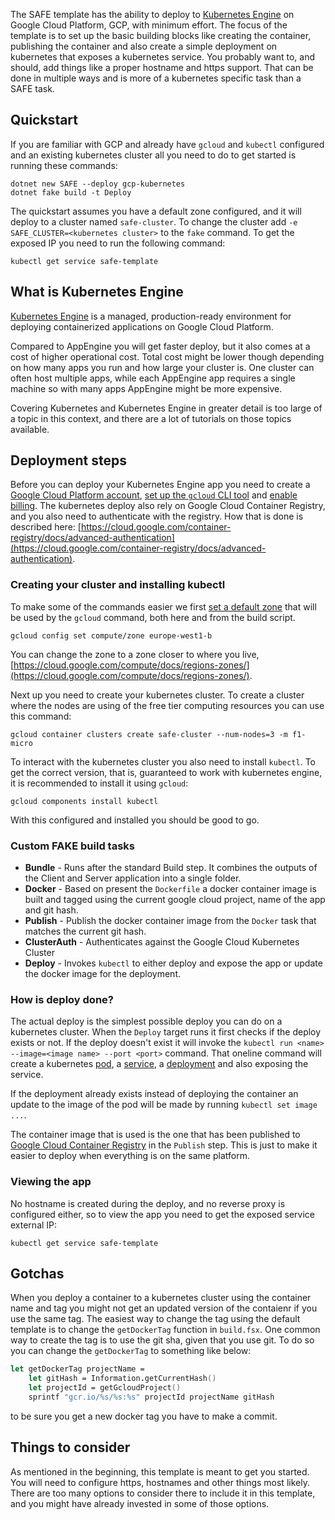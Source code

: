 The SAFE template has the ability to deploy to [Kubernetes Engine](https://cloud.google.com/kubernetes-engine/) on Google Cloud Platform, GCP, with minimum effort. The focus of the template is to set up the basic building blocks like creating the container, publishing the container and also create a simple deployment on kubernetes that exposes a kubernetes service. You probably want to, and should, add things like a proper hostname and https support. That can be done in multiple ways and is more of a kubernetes specific task than a SAFE task.

## Quickstart

If you are familiar with GCP and already have `gcloud` and `kubectl` configured and an existing kubernetes cluster all you need to do to get started is running these commands:

```
dotnet new SAFE --deploy gcp-kubernetes
dotnet fake build -t Deploy
```

The quickstart assumes you have a default zone configured, and it will deploy to a cluster named `safe-cluster`. To change the cluster add `-e SAFE_CLUSTER=<kubernetes cluster>` to the `fake` command. To get the exposed IP you need to run the following command:

```
kubectl get service safe-template
```

## What is Kubernetes Engine

[Kubernetes Engine](https://cloud.google.com/kubernetes-engine/) is a managed, production-ready environment for deploying containerized applications on Google Cloud Platform.

Compared to AppEngine you will get faster deploy, but it also comes at a cost of higher operational cost. Total cost might be lower though depending on how many apps you run and how large your cluster is. One cluster can often host multiple apps, while each AppEngine app requires a single machine so with many apps AppEngine might be more expensive.

Covering Kubernetes and Kubernetes Engine in greater detail is too large of a topic in this context, and there are a lot of tutorials on those topics available.

## Deployment steps

Before you can deploy your Kubernetes Engine app you need to create a [Google Cloud Platform account](template-google-cloud.md#creating-an-account), [set up the `gcloud` CLI tool](template-google-cloud.md#setup-gcloud-cli-tool) and [enable billing](template-google-cloud.md#enable-billing). The kubernetes deploy also rely on Google Cloud Container Registry, and you also need to authenticate with the registry. How that is done is described here: [https://cloud.google.com/container-registry/docs/advanced-authentication](https://cloud.google.com/container-registry/docs/advanced-authentication).

### Creating your cluster and installing kubectl

To make some of the commands easier we first [set a default zone](https://cloud.google.com/compute/docs/gcloud-compute/#set_default_zone_and_region_in_your_local_client) that will be used by the `gcloud` command, both here and from the build script.

```
gcloud config set compute/zone europe-west1-b 
```

You can change the zone to a zone closer to where you live, [https://cloud.google.com/compute/docs/regions-zones/](https://cloud.google.com/compute/docs/regions-zones/).

Next up you need to create your kubernetes cluster. To create a cluster where the nodes are using of the free tier computing resources you can use this command:

```
gcloud container clusters create safe-cluster --num-nodes=3 -m f1-micro
```

To interact with the kubernetes cluster you also need to install `kubectl`. To get the correct version, that is, guaranteed to work with kubernetes engine, it is recommended to install it using `gcloud`: 

```
gcloud components install kubectl
```

With this configured and installed you should be good to go.

### Custom FAKE build tasks

* **Bundle** - Runs after the standard Build step. It combines the outputs of the Client and Server application into a single folder.
* **Docker** - Based on present the `Dockerfile` a docker container image is built and tagged using the current google cloud project, name of the app and git hash.
* **Publish** - Publish the docker container image from the `Docker` task that matches the current git hash.
* **ClusterAuth** - Authenticates against the Google Cloud Kubernetes Cluster
* **Deploy** - Invokes `kubectl` to either deploy and expose the app or update the docker image for the deployment.

### How is deploy done?

The actual deploy is the simplest possible deploy you can do on a kubernetes cluster. When the `Deploy` target runs it first checks if the deploy exists or not. If the deploy doesn't exist it will invoke the `kubectl run <name> --image=<image name> --port <port>` command. That oneline command will create a kubernetes [pod](https://kubernetes.io/docs/concepts/workloads/pods/pod/), a [service](https://kubernetes.io/docs/concepts/services-networking/service/), a [deployment](https://kubernetes.io/docs/concepts/workloads/controllers/deployment/) and also exposing the service.

If the deployment already exists instead of deploying the container an update to the image of the pod will be made by running `kubectl set image ...`. 

The container image that is used is the one that has been published to [Google Cloud Container Registry](https://cloud.google.com/container-registry/) in the `Publish` step. This is just to make it easier to deploy when everything is on the same platform.

### Viewing the app

No hostname is created during the deploy, and no reverse proxy is configured either, so to view the app you need to get the exposed service external IP:

```
kubectl get service safe-template
```

## Gotchas

When you deploy a container to a kubernetes cluster using the container name and tag you might not get an updated version of the contaienr if you use the same tag. The easiest way to change the tag using the default template is to change the `getDockerTag` function in `build.fsx`. One common way to create the tag is to use the git sha, given that you use git. To do so you can change the `getDockerTag` to something like below:

```fsharp
let getDockerTag projectName =
    let gitHash = Information.getCurrentHash()
    let projectId = getGcloudProject()
    sprintf "gcr.io/%s/%s:%s" projectId projectName gitHash
```

to be sure you get a new docker tag you have to make a commit.

## Things to consider

As mentioned in the beginning, this template is meant to get you started. You will need to configure https, hostnames and other things most likely. There are too many options to consider there to include it in this template, and you might have already invested in some of those options.
